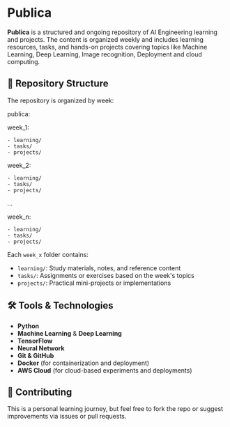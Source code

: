 # Publica

**Publica** is a structured and ongoing repository of AI Engineering learning and projects. The content is organized weekly and includes learning resources, tasks, and hands-on projects covering topics like Machine Learning, Deep Learning, Image recognition, Deployment and cloud computing.

## 📁 Repository Structure

The repository is organized by week:

publica:

  week_1:
  
    - learning/
    - tasks/
    - projects/
    
  week_2:
  
    - learning/
    - tasks/
    - projects/
    
  ...
  
  week_n:
  
    - learning/
    - tasks/
    - projects/

Each `week_x` folder contains:

- `learning/`: Study materials, notes, and reference content
- `tasks/`: Assignments or exercises based on the week's topics
- `projects/`: Practical mini-projects or implementations

## 🛠️ Tools & Technologies

- **Python**
- **Machine Learning** & **Deep Learning**
- **TensorFlow**
- **Neural Network**
- **Git & GitHub**
- **Docker** (for containerization and deployment)
- **AWS Cloud** (for cloud-based experiments and deployments)

## 🤝 Contributing
This is a personal learning journey, but feel free to fork the repo or suggest improvements via issues or pull requests.
